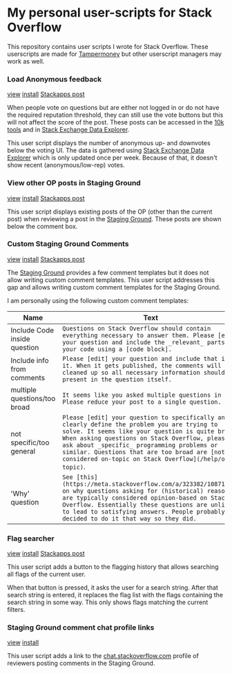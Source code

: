# My personal user-scripts for Stack Overflow

This repository contains user scripts I wrote for Stack Overflow.
These userscripts are made for [Tampermoney](https://www.tampermonkey.net/) but other userscript managers may work as well.

### Load Anonymous feedback
[view](https://github.com/danthe1st/SO-Userscripts/blob/master/anonymous_feedback.user.js) [install](https://raw.githubusercontent.com/danthe1st/SO-Userscripts/master/anonymous_feedback.user.js) [Stackapps post](https://stackapps.com/q/9680/65705)

When people vote on questions but are either not logged in or do not have the required reputation threshold,
they can still use the vote buttons but this will not affect the score of the post.
These posts can be accessed in the [10k tools](https://stackoverflow.com/tools) and in [Stack Exchange Data Explorer](https://data.stackexchange.com/).

This user script displays the number of anonymous up- and downvotes below the voting UI.
The data is gathered using [Stack Exchange Data Explorer](https://data.stackexchange.com/) which is only updated once per week.
Because of that, it doesn't show recent (anonymous/low-rep) votes.

### View other OP posts in Staging Ground
[view](https://github.com/danthe1st/SO-Userscripts/blob/master/ViewOtherPostsInSG.user.js) [install](https://raw.githubusercontent.com/danthe1st/SO-Userscripts/master/ViewOtherPostsInSG.user.js) [Stackapps post](https://stackapps.com/q/10571/65705)

This user script displays existing posts of the OP (other than the current post) when reviewing a post in the [Staging Ground](https://stackoverflow.com/help/staging-ground).
These posts are shown below the comment box.

### Custom Staging Ground Comments
[view](https://github.com/danthe1st/SO-Userscripts/blob/master/CustomSGComments.user.js) [install](https://raw.githubusercontent.com/danthe1st/SO-Userscripts/master/CustomSGComments.user.js) [Stackapps post](https://stackapps.com/q/10570/65705)

The [Staging Ground](https://stackoverflow.com/help/staging-ground) provides a few comment templates but it does not allow writing custom comment templates.
This user script addresses this gap and allows writing custom comment templates for the Staging Ground.

I am personally using the following custom comment templates:

|Name|Text|
|---|---|
|Include Code inside question|`Questions on Stack Overflow should contain everything necessary to answer them. Please [edit] your question and include the _relevant_ parts of your code using a [code block].`|
|Include info from comments|`Please [edit] your question and include that in it. When it gets published, the comments will be cleaned up so all necessary information should be present in the question itself.`|
|multiple questions/too broad|`It seems like you asked multiple questions in one. Please reduce your post to a single question.`|
|not specific/too general|`Please [edit] your question to specifically and clearly define the problem you are trying to solve. It seems like your question is quite broad. When asking questions on Stack Overflow, please ask about _specific_ programming problems or similar. Questions that are too broad are [not considered on-topic on Stack Overflow](/help/on-topic)`.|
|'Why' question|`See [this](https://meta.stackoverflow.com/a/323382/10871900) on why questions asking for (historical) reasoning are typically considered opinion-based on Stack Overflow. Essentially these questions are unlikely to lead to satisfying answers. People probably decided to do it that way so they did.`|

### Flag searcher
[view](https://github.com/danthe1st/SO-Userscripts/blob/master/flag_searcher.user.js) [install](https://raw.githubusercontent.com/danthe1st/SO-Userscripts/master/flag_searcher.user.js) [Stackapps post](https://stackapps.com/q/10563/65705)

This user script adds a button to the flagging history that allows searching all flags of the current user.

When that button is pressed, it asks the user for a search string.
After that search string is entered, it replaces the flag list with the flags containing the search string in some way.
This only shows flags matching the current filters.

### Staging Ground comment chat profile links
[view](https://github.com/danthe1st/SO-Userscripts/blob/master/SGCommentChatLinks.user.js) [install](https://raw.githubusercontent.com/danthe1st/SO-Userscripts/master/SGCommentChatLinks.user.js)

This user script adds a link to the [chat.stackoverflow.com](https://chat.stackoverflow.com) profile of reviewers posting comments in the Staging Ground.
